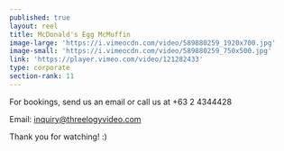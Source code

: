 ```yaml
---
published: true
layout: reel
title: McDonald's Egg McMuffin
image-large: 'https://i.vimeocdn.com/video/589880259_1920x700.jpg'
image-small: 'https://i.vimeocdn.com/video/589880259_750x500.jpg'
link: 'https://player.vimeo.com/video/121282433'
type: corporate
section-rank: 11
---
```

For bookings, send us an email or call us at +63 2 4344428

Email: inquiry@threelogyvideo.com

Thank you for watching! :)